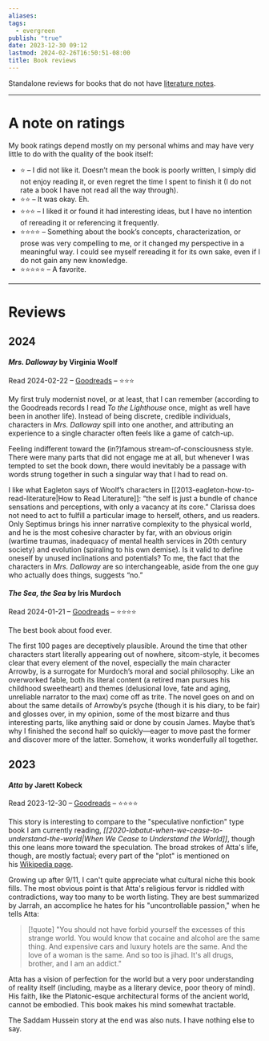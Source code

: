 ```yaml
---
aliases: 
tags:
  - evergreen
publish: "true"
date: 2023-12-30 09:12
lastmod: 2024-02-26T16:50:51-08:00
title: Book reviews
---
```

Standalone reviews for books that do not have [literature notes](https://by2328.github.io/garden/tags/literature-note).

---
# A note on ratings

My book ratings depend mostly on my personal whims and may have very little to do with the quality of the book itself:
- ⭐ – I did not like it. Doesn’t mean the book is poorly written, I simply did not enjoy reading it, or even regret the time I spent to finish it (I do not rate a book I have not read all the way through).
- ⭐⭐ – It was okay. Eh.
- ⭐⭐⭐ – I liked it or found it had interesting ideas, but I have no intention of rereading it or referencing it frequently.
- ⭐⭐⭐⭐ – Something about the book’s concepts, characterization, or prose was very compelling to me, or it changed my perspective in a meaningful way. I could see myself rereading it for its own sake, even if I do not gain any new knowledge.
- ⭐⭐⭐⭐⭐ – A favorite.

---
# Reviews

## 2024

#### *Mrs. Dalloway* by Virginia Woolf

Read 2024-02-22 – [Goodreads](https://www.goodreads.com/review/show/3971088804) – ⭐⭐⭐

My first truly modernist novel, or at least, that I can remember (according to the Goodreads records I read *To the Lighthouse* once, might as well have been in another life). Instead of being discrete, credible individuals, characters in *Mrs. Dalloway* spill into one another, and attributing an experience to a single character often feels like a game of catch-up.

Feeling indifferent toward the (in?)famous stream-of-consciousness style. There were many parts that did not engage me at all, but whenever I was tempted to set the book down, there would inevitably be a passage with words strung together in such a singular way that I had to read on.

I like what Eagleton says of Woolf’s characters in [[2013-eagleton-how-to-read-literature|How to Read Literature]]: “the self is just a bundle of chance sensations and perceptions, with only a vacancy at its core.” Clarissa does not need to act to fulfill a particular image to herself, others, and us readers. Only Septimus brings his inner narrative complexity to the physical world, and he is the most cohesive character by far, with an obvious origin (wartime traumas, inadequacy of mental health services in 20th century society) and evolution (spiraling to his own demise). Is it valid to define oneself by unused inclinations and potentials? To me, the fact that the characters in *Mrs. Dalloway* are so interchangeable, aside from the one guy who actually does things, suggests “no.”

#### *The Sea, the Sea* by Iris Murdoch

Read 2024-01-21 – [Goodreads](https://www.goodreads.com/review/show/5216501126) – ⭐⭐⭐⭐

The best book about food ever.

The first 100 pages are deceptively plausible. Around the time that other characters start literally appearing out of nowhere, sitcom-style, it becomes clear that every element of the novel, especially the main character Arrowby, is a surrogate for Murdoch’s moral and social philosophy. Like an overworked fable, both its literal content (a retired man pursues his childhood sweetheart) and themes (delusional love, fate and aging, unreliable narrator to the max) come off as trite. The novel goes on and on about the same details of Arrowby’s psyche (though it is his diary, to be fair) and glosses over, in my opinion, some of the most bizarre and thus interesting parts, like anything said or done by cousin James. Maybe that’s why I finished the second half so quickly—eager to move past the former and discover more of the latter. Somehow, it works wonderfully all together.

## 2023
#### *Atta* by Jarett Kobeck

Read 2023-12-30 – [Goodreads](https://www.goodreads.com/review/show/6094187241) – ⭐⭐⭐⭐

This story is interesting to compare to the "speculative nonfiction" type book I am currently reading, *[[2020-labatut-when-we-cease-to-understand-the-world|When We Cease to Understand the World]]*, though this one leans more toward the speculation. The broad strokes of Atta's life, though, are mostly factual; every part of the "plot" is mentioned on his [Wikipedia page](https://en.wikipedia.org/wiki/Mohamed_Atta).

Growing up after 9/11, I can't quite appreciate what cultural niche this book fills. The most obvious point is that Atta's religious fervor is riddled with contradictions, way too many to be worth listing. They are best summarized by Jarrah, an accomplice he hates for his "uncontrollable passion," when he tells Atta:

> [!quote]
> "You should not have forbid yourself the excesses of this strange world. You would know that cocaine and alcohol are the same thing. And expensive cars and luxury hotels are the same. And the love of a woman is the same. And so too is jihad. It's all drugs, brother, and I am an addict."

Atta has a vision of perfection for the world but a very poor understanding of reality itself (including, maybe as a literary device, poor theory of mind). His faith, like the Platonic-esque architectural forms of the ancient world, cannot be embodied. This book makes his mind somewhat tractable.

The Saddam Hussein story at the end was also nuts. I have nothing else to say.